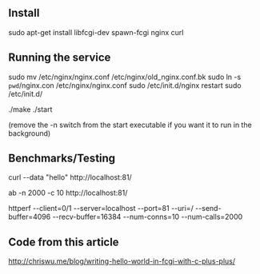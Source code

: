 Install
-------

 sudo apt-get install libfcgi-dev spawn-fcgi nginx curl


Running the service
-------------------

 sudo mv /etc/nginx/nginx.conf /etc/nginx/old_nginx.conf.bk
 sudo ln -s `pwd`/nginx.con /etc/nginx/nginx.conf
 sudo /etc/init.d/nginx restart
 sudo /etc/init.d/

 ./make
 ./start

 (remove the -n switch from the start executable if you want it to run in the background)


Benchmarks/Testing
------------------

 curl --data "hello" http://localhost:81/

 ab -n 2000 -c 10 http://localhost:81/

 httperf --client=0/1 --server=localhost --port=81 --uri=/ --send-buffer=4096 --recv-buffer=16384 --num-conns=10 --num-calls=2000



Code from this article
----------------------

 http://chriswu.me/blog/writing-hello-world-in-fcgi-with-c-plus-plus/
